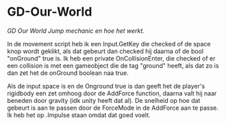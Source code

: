 # GD-Our-World


*GD Our World Jump mechanic en hoe het werkt.*

In de movement script heb ik een Input.GetKey die checked of de space knop wordt geklikt, als dat gebeurt dan checked hij daarna of de bool "onGround" true is.
Ik heb een private OnCollisionEnter, die checked of er een collision is met een gameobject die de tag "ground" heeft, als dat zo is dan zet het de onGround boolean naa true.

Als de input space is en de Onground true is dan geeft het de player's rigidbody een zet omhoog door de AddForce function, daarna valt hij naar beneden door gravity (idk unity heeft dat al).
De snelheid op hoe dat gebeurt is aan te passen door de ForceMode in de AddForce aan te passe. Ik heb het op .Impulse staan omdat dat goed voelt.
